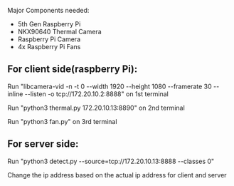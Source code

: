 Major Components needed:
<ul>
  <li> 5th Gen Raspberry Pi </li>
  <li> NKX90640 Thermal Camera </li>
  <li> Raspberry Pi Camera </li>
  <li> 4x Raspberry Pi Fans </li>
</ul>

## For client side(raspberry Pi): ##

  Run "libcamera-vid -n -t 0 --width 1920 --height 1080 --framerate 30 --inline --listen -o tcp://172.20.10.2:8888" on 1st terminal

  Run "python3 thermal.py 172.20.10.13:8890" on 2nd terminal

  Run "python3 fan.py" on 3rd terminal


## For server side: ##

  Run "python3 detect.py --source=tcp://172.20.10.13:8888 --classes 0"

  Change the ip address based on the actual ip address for client and server
